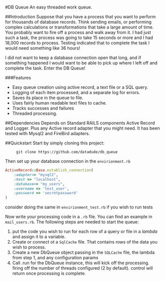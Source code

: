 #DB Queue
An easy threaded work queue.

##Introduction
Suppose that you have a process that you want to perform for thousands of database records.
Think sending emails, or performing complex calculations or transformations that take a large amount of time.
You probably want to fire off a process and walk away from it.  I had just such a task, the process was going
to take 15 seconds or more and  I had 18,000 records to process. Testing indicated that to complete the task I
would need something like 36 hours!

I did not want to keep a database connection open that long, and if something happened I would want to be able to
pick up where I left off and complete the task. Enter the DB Queue!

###Features
* Easy queue creation using active record, a text file or a SQL query.
* Logging of each item processed, and a separate log for errors.
* Saves its place in the queue to file.
* Uses fairly human readable text files to cache.
* Tracks successes and failures
* Threaded processing.

##Dependencies
Depends on Standard RAILS components Active Record and Logger.
Plus any Active record adapter that you might need.
It has been tested with Mysql2 and FireBird adapters.

##Quickstart
Start by simply cloning this project:
```
     git clone https://github.com/datadude/db_queue
```

Then set up your database connection in the `envirionment.rb`


```ruby
ActiveRecord::Base.establish_connection(
    :adapter=> "mysql2",
    :host => "localhost",
    :database=> "my_users",
    :username => 'test_user',
    :password => 'secretpassword'
)
```


consider doing the same in `envirionment_test.rb` if you wish to run tests

Now write your processing code in a `.rb` file. You can find an example in `mail_users.rb`.
The following steps are needed to start the queue:

1. put the code you wish to run for each row of a query or file in a _lambda_ and assign it to a variable.
2. Create or connect ot a `SqlCache` file.  That contains rows of the data you wish to process.
3. Create a new DbQueue object passing in the `SQLCache` file, the lambda from step 1, and any configuration params
4. Call .run for the DbQueue instance, this will kick off the processing. firing off the number of threads configured
(2 by default). control will return once processing is complete.


